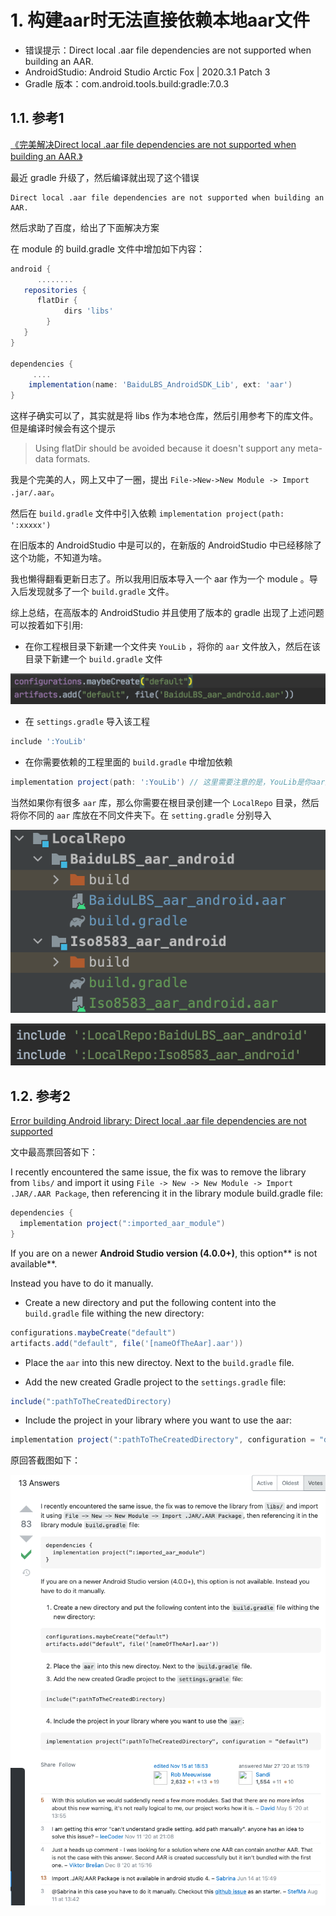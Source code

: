 # 1. 构建aar时无法直接依赖本地aar文件

* 错误提示：Direct local .aar file dependencies are not supported when building an AAR.
* AndroidStudio: Android Studio Arctic Fox | 2020.3.1 Patch 3
* Gradle 版本：com.android.tools.build:gradle:7.0.3

## 1.1. 参考1

[《完美解决Direct local .aar file dependencies are not supported when building an AAR.》](https://www.cnblogs.com/baiyuas/p/14383723.html)

最近 gradle 升级了，然后编译就出现了这个错误

```
Direct local .aar file dependencies are not supported when building an AAR.
```

然后求助了百度，给出了下面解决方案

在 module 的 build.gradle 文件中增加如下内容：

```gradle
android {
      ........
   repositories {
      flatDir {
            dirs 'libs'
        }
   }
}

dependencies {
     ....
    implementation(name: 'BaiduLBS_AndroidSDK_Lib', ext: 'aar')
}
```

这样子确实可以了，其实就是将 libs 作为本地仓库，然后引用参考下的库文件。但是编译时候会有这个提示

> Using flatDir should be avoided because it doesn't support any meta-data formats.

我是个完美的人，网上又中了一圈，提出 `File->New->New Module -> Import .jar/.aar`。

然后在 `build.gradle` 文件中引入依赖 `implementation project(path: ':xxxxx')` 

在旧版本的 AndroidStudio 中是可以的，在新版的 AndroidStudio 中已经移除了这个功能，不知道为啥。

我也懒得翻看更新日志了。所以我用旧版本导入一个 aar 作为一个 module 。导入后发现就多了一个 `build.gradle` 文件。

综上总结，在高版本的 AndroidStudio 并且使用了版本的 gradle 出现了上述问题可以按着如下引用: 

* 在你工程根目录下新建一个文件夹 `YouLib` ，将你的 `aar` 文件放入，然后在该目录下新建一个 `build.gradle` 文件

![](pics/20211122202648894_1842264505.png)

* 在 `settings.gradle` 导入该工程

```gradle
include ':YouLib'
```

* 在你需要依赖的工程里面的 `build.gradle` 中增加依赖

```groovy
implementation project(path: ':YouLib') // 这里需要注意的是，YouLib是你aar库所在文件夹
```
当然如果你有很多 `aar` 库，那么你需要在根目录创建一个 `LocalRepo` 目录，然后将你不同的 `aar` 库放在不同文件夹下。在 `setting.gradle` 分别导入

![](pics/20211122202816274_520313089.png)

![](pics/20211122202825127_348676239.png)

## 1.2. 参考2

[Error building Android library: Direct local .aar file dependencies are not supported](https://stackoverflow.com/questions/60878599/error-building-android-library-direct-local-aar-file-dependencies-are-not-supp)

文中最高票回答如下：

I recently encountered the same issue, the fix was to remove the library from `libs/` and import it using `File -> New -> New Module -> Import .JAR/.AAR Package`, then referencing it in the library module build.gradle file:

```groovy
dependencies {
  implementation project(":imported_aar_module")
}
```
If you are on a newer **Android Studio version (4.0.0+)**, this option** is not available**. 

Instead you have to do it manually.

* Create a new directory and put the following content into the `build.gradle` file withing the new directory:

```groovy
configurations.maybeCreate("default")
artifacts.add("default", file('[nameOfTheAar].aar'))
```

* Place the `aar` into this new directoy. Next to the `build.gradle` file.

* Add the new created Gradle project to the `settings.gradle` file:

```groovy
include(":pathToTheCreatedDirectory)
```

* Include the project in your library where you want to use the aar:

```groovy
implementation project(":pathToTheCreatedDirectory", configuration = "default")
```

原回答截图如下：

![](pics/20211122203814497_1866159857.png)
